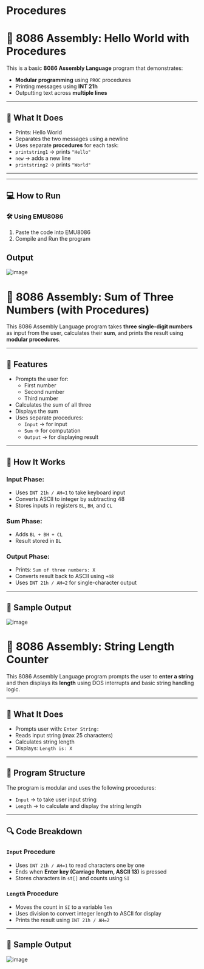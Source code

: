 # Procedures
# 👋 8086 Assembly: Hello World with Procedures

This is a basic **8086 Assembly Language** program that demonstrates:
- **Modular programming** using `PROC` procedures
- Printing messages using **INT 21h**
- Outputting text across **multiple lines**

---

## 📜 What It Does

- Prints: Hello World
- Separates the two messages using a newline
- Uses separate **procedures** for each task:
- `printstring1` → prints `"Hello"`
- `new` → adds a new line
- `printstring2` → prints `"World"`

---

---

## 💻 How to Run

### 🛠️ Using EMU8086

1. Paste the code into EMU8086
2. Compile and Run the program

## Output
![image](https://github.com/user-attachments/assets/673a77a0-d98a-4406-9d69-147da3253f6f)

# 🔢 8086 Assembly: Sum of Three Numbers (with Procedures)

This 8086 Assembly Language program takes **three single-digit numbers** as input from the user, calculates their **sum**, and prints the result using **modular procedures**.

---

## 🎯 Features

- Prompts the user for:
  - First number
  - Second number
  - Third number
- Calculates the sum of all three
- Displays the sum
- Uses separate procedures:
  - `Input` → for input
  - `Sum` → for computation
  - `Output` → for displaying result

---

## 🧩 How It Works

### Input Phase:
- Uses `INT 21h / AH=1` to take keyboard input
- Converts ASCII to integer by subtracting 48
- Stores inputs in registers `BL`, `BH`, and `CL`

### Sum Phase:
- Adds `BL + BH + CL`
- Result stored in `BL`

### Output Phase:
- Prints: `Sum of three numbers: X`
- Converts result back to ASCII using `+48`
- Uses `INT 21h / AH=2` for single-character output

---

## 💬 Sample Output

![image](https://github.com/user-attachments/assets/067b64c5-baba-4880-87b5-40682660add7)

# 🧮 8086 Assembly: String Length Counter

This 8086 Assembly Language program prompts the user to **enter a string** and then displays its **length** using DOS interrupts and basic string handling logic.

---

## 🧠 What It Does

- Prompts user with: `Enter String:`
- Reads input string (max 25 characters)
- Calculates string length
- Displays: `Length is: X`

---

## 📂 Program Structure

The program is modular and uses the following procedures:

- `Input` → to take user input string
- `Length` → to calculate and display the string length

---

## 🔍 Code Breakdown

### `Input` Procedure
- Uses `INT 21h / AH=1` to read characters one by one
- Ends when **Enter key (Carriage Return, ASCII 13)** is pressed
- Stores characters in `st[]` and counts using `SI`

### `Length` Procedure
- Moves the count in `SI` to a variable `len`
- Uses division to convert integer length to ASCII for display
- Prints the result using `INT 21h / AH=2`

---

## 💬 Sample Output

![image](https://github.com/user-attachments/assets/4c52b445-bbdc-4978-ab5d-93213384a730)


